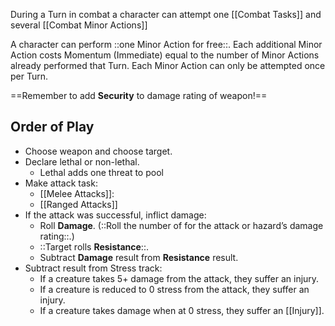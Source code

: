 During a Turn in combat a character can attempt one [[Combat Tasks]] and several [[Combat Minor Actions]]

A character can perform ::one Minor Action for free::. Each additional Minor Action costs Momentum (Immediate) equal to the number of Minor Actions already performed that Turn. Each Minor Action can only be attempted once per Turn.

==Remember to add **Security** to damage rating of weapon!==
## Order of Play

- Choose weapon and choose target.
- Declare lethal or non-lethal.
   - Lethal adds one threat to pool
- Make attack task:
   - [[Melee Attacks]]:
   - [[Ranged Attacks]]
- If the attack was successful, inflict damage:
   - Roll **Damage**. (::Roll the number of for the attack or hazard’s damage rating::.)
   - ::Target rolls **Resistance**::.
   - Subtract **Damage** result from **Resistance** result.
- Subtract result from Stress track:
   - If a creature takes 5+ damage from the attack, they suffer an injury.
   - If a creature is reduced to 0 stress from the attack, they suffer an injury.
   - If a creature takes damage when at 0 stress, they suffer an [[Injury]].


